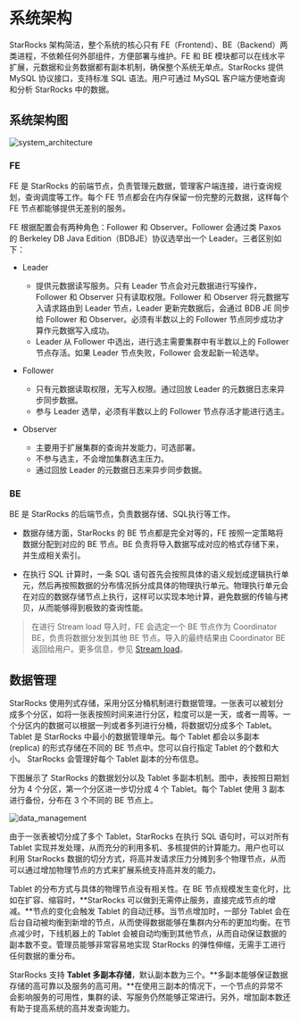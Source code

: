 # 系统架构

StarRocks 架构简洁，整个系统的核心只有 FE（Frontend）、BE（Backend）两类进程，不依赖任何外部组件，方便部署与维护。FE 和 BE 模块都可以在线水平扩展，元数据和业务数据都有副本机制，确保整个系统无单点。StarRocks 提供 MySQL 协议接口，支持标准 SQL 语法。用户可通过 MySQL 客户端方便地查询和分析 StarRocks 中的数据。

## 系统架构图

![system_architecture](../assets/1.2-1.png)

### FE

FE 是 StarRocks 的前端节点，负责管理元数据，管理客户端连接，进行查询规划，查询调度等工作。每个 FE 节点都会在内存保留一份完整的元数据，这样每个 FE 节点都能够提供无差别的服务。

FE 根据配置会有两种角色：Follower 和 Observer。Follower 会通过类 Paxos 的 Berkeley DB Java Edition（BDBJE）协议选举出一个 Leader。三者区别如下：

- Leader
  - 提供元数据读写服务。只有 Leader 节点会对元数据进行写操作，Follower 和 Observer 只有读取权限。Follower 和 Observer 将元数据写入请求路由到 Leader 节点，Leader 更新完数据后，会通过 BDB JE 同步给 Follower 和 Observer。必须有半数以上的 Follower 节点同步成功才算作元数据写入成功。
  - Leader 从 Follower 中选出，进行选主需要集群中有半数以上的 Follower 节点存活。如果 Leader 节点失败，Follower 会发起新一轮选举。

- Follower
  - 只有元数据读取权限，无写入权限。通过回放 Leader 的元数据日志来异步同步数据。
  - 参与 Leader 选举，必须有半数以上的 Follower 节点存活才能进行选主。

- Observer
  - 主要用于扩展集群的查询并发能力，可选部署。
  - 不参与选主，不会增加集群选主压力。
  - 通过回放 Leader 的元数据日志来异步同步数据。

### BE

BE 是 StarRocks 的后端节点，负责数据存储、SQL执行等工作。

- 数据存储方面，StarRocks 的 BE 节点都是完全对等的，FE 按照一定策略将数据分配到对应的 BE 节点。BE 负责将导入数据写成对应的格式存储下来，并生成相关索引。

- 在执行 SQL 计算时，一条 SQL 语句首先会按照具体的语义规划成逻辑执行单元，然后再按照数据的分布情况拆分成具体的物理执行单元。物理执行单元会在对应的数据存储节点上执行，这样可以实现本地计算，避免数据的传输与拷贝，从而能够得到极致的查询性能。

> 在进行 Stream load 导入时，FE 会选定一个 BE 节点作为 Coordinator BE，负责将数据分发到其他 BE 节点。导入的最终结果由 Coordinator BE 返回给用户。更多信息，参见 [Stream load](../loading/StreamLoad.md)。

## 数据管理

StarRocks 使用列式存储，采用分区分桶机制进行数据管理。一张表可以被划分成多个分区，如将一张表按照时间来进行分区，粒度可以是一天，或者一周等。一个分区内的数据可以根据一列或者多列进行分桶，将数据切分成多个 Tablet。Tablet 是 StarRocks 中最小的数据管理单元。每个 Tablet 都会以多副本 (replica) 的形式存储在不同的 BE 节点中。您可以自行指定 Tablet 的个数和大小。 StarRocks 会管理好每个 Tablet 副本的分布信息。

下图展示了 StarRocks 的数据划分以及 Tablet 多副本机制。图中，表按照日期划分为 4 个分区，第一个分区进一步切分成 4 个 Tablet。每个 Tablet 使用 3 副本进行备份，分布在 3 个不同的 BE 节点上。

![data_management](../assets/1.2-2.png)

由于一张表被切分成了多个 Tablet，StarRocks 在执行 SQL 语句时，可以对所有 Tablet 实现并发处理，从而充分的利用多机、多核提供的计算能力。用户也可以利用 StarRocks 数据的切分方式，将高并发请求压力分摊到多个物理节点，从而可以通过增加物理节点的方式来扩展系统支持高并发的能力。

Tablet 的分布方式与具体的物理节点没有相关性。在 BE 节点规模发生变化时，比如在扩容、缩容时，**StarRocks 可以做到无需停止服务，直接完成节点的增减。**节点的变化会触发 Tablet 的自动迁移。当节点增加时，一部分 Tablet 会在后台自动被均衡到新增的节点，从而使得数据能够在集群内分布的更加均衡。在节点减少时，下线机器上的 Tablet 会被自动均衡到其他节点，从而自动保证数据的副本数不变。管理员能够非常容易地实现 StarRocks 的弹性伸缩，无需手工进行任何数据的重分布。

StarRocks 支持 **Tablet 多副本存储**，默认副本数为三个。**多副本能够保证数据存储的高可靠以及服务的高可用。**在使用三副本的情况下，一个节点的异常不会影响服务的可用性，集群的读、写服务仍然能够正常进行。另外，增加副本数还有助于提高系统的高并发查询能力。
